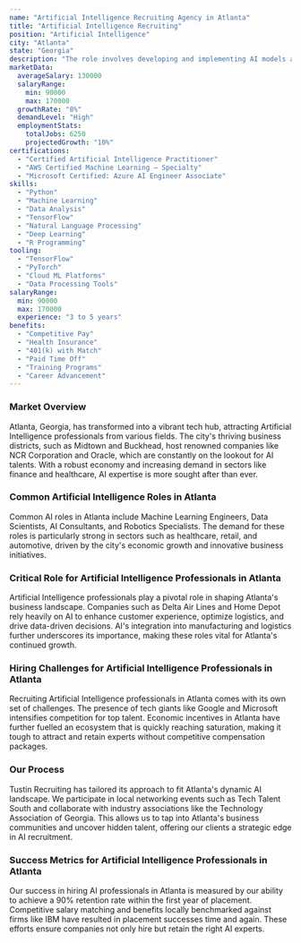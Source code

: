 ```yaml
---
name: "Artificial Intelligence Recruiting Agency in Atlanta"
title: "Artificial Intelligence Recruiting"
position: "Artificial Intelligence"
city: "Atlanta"
state: "Georgia"
description: "The role involves developing and implementing AI models and algorithms to enhance business processes."
marketData:
  averageSalary: 130000
  salaryRange:
    min: 90000
    max: 170000
  growthRate: "8%"
  demandLevel: "High"
  employmentStats:
    totalJobs: 6250
    projectedGrowth: "10%"
certifications:
  - "Certified Artificial Intelligence Practitioner"
  - "AWS Certified Machine Learning – Specialty"
  - "Microsoft Certified: Azure AI Engineer Associate"
skills:
  - "Python"
  - "Machine Learning"
  - "Data Analysis"
  - "TensorFlow"
  - "Natural Language Processing"
  - "Deep Learning"
  - "R Programming"
tooling:
  - "TensorFlow"
  - "PyTorch"
  - "Cloud ML Platforms"
  - "Data Processing Tools"
salaryRange:
  min: 90000
  max: 170000
  experience: "3 to 5 years"
benefits:
  - "Competitive Pay"
  - "Health Insurance"
  - "401(k) with Match"
  - "Paid Time Off"
  - "Training Programs"
  - "Career Advancement"
---
```


### Market Overview
Atlanta, Georgia, has transformed into a vibrant tech hub, attracting Artificial Intelligence professionals from various fields. The city's thriving business districts, such as Midtown and Buckhead, host renowned companies like NCR Corporation and Oracle, which are constantly on the lookout for AI talents. With a robust economy and increasing demand in sectors like finance and healthcare, AI expertise is more sought after than ever.
### Common Artificial Intelligence Roles in Atlanta
Common AI roles in Atlanta include Machine Learning Engineers, Data Scientists, AI Consultants, and Robotics Specialists. The demand for these roles is particularly strong in sectors such as healthcare, retail, and automotive, driven by the city's economic growth and innovative business initiatives.

### Critical Role for Artificial Intelligence Professionals in Atlanta
Artificial Intelligence professionals play a pivotal role in shaping Atlanta's business landscape. Companies such as Delta Air Lines and Home Depot rely heavily on AI to enhance customer experience, optimize logistics, and drive data-driven decisions. AI's integration into manufacturing and logistics further underscores its importance, making these roles vital for Atlanta's continued growth.

### Hiring Challenges for Artificial Intelligence Professionals in Atlanta
Recruiting Artificial Intelligence professionals in Atlanta comes with its own set of challenges. The presence of tech giants like Google and Microsoft intensifies competition for top talent. Economic incentives in Atlanta have further fuelled an ecosystem that is quickly reaching saturation, making it tough to attract and retain experts without competitive compensation packages.

### Our Process
Tustin Recruiting has tailored its approach to fit Atlanta's dynamic AI landscape. We participate in local networking events such as Tech Talent South and collaborate with industry associations like the Technology Association of Georgia. This allows us to tap into Atlanta's business communities and uncover hidden talent, offering our clients a strategic edge in AI recruitment.

### Success Metrics for Artificial Intelligence Professionals in Atlanta
Our success in hiring AI professionals in Atlanta is measured by our ability to achieve a 90% retention rate within the first year of placement. Competitive salary matching and benefits locally benchmarked against firms like IBM have resulted in placement successes time and again. These efforts ensure companies not only hire but retain the right AI experts.